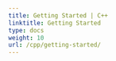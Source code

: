 ```yaml
---
title: Getting Started | C++
linktitle: Getting Started
type: docs
weight: 10
url: /cpp/getting-started/
---
```

